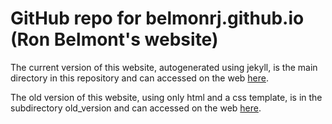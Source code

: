 # GitHub repo for belmonrj.github.io (Ron Belmont's website)



The current version of this website, autogenerated using jekyll,
is the main directory in this repository and can accessed on the web
[here](https://belmonrj.github.io).

The old version of this website, using only html and a css template,
is in the subdirectory old_version and can accessed on the web
[here](https://belmonrj.github.io/old_version).

